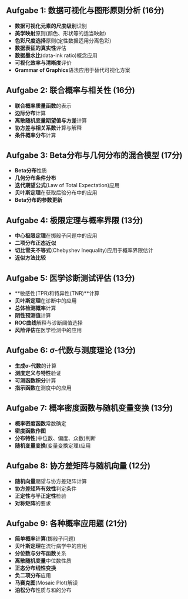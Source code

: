 ## Aufgabe 1: 数据可视化与图形原则分析 (16分)

- **数据可视化元素的尺度级别**识别
- **美学映射**原则(颜色、形状等的适当映射)
- **色彩尺度选择**原则(定性数据适用分离色彩)
- **数据表征的真实性**评估
- **数据墨水比**(data-ink ratio)概念应用
- **可视化效率与清晰度**评价
- **Grammar of Graphics**语法应用于替代可视化方案

## Aufgabe 2: 联合概率与相关性 (16分)

- **联合概率质量函数**的表示
- **边际分布**计算
- **离散随机变量期望值与方差**计算
- **协方差与相关系数**计算与解释
- **条件概率分布**计算

## Aufgabe 3: Beta分布与几何分布的混合模型 (17分)

- **Beta分布**性质
- **几何分布条件分布**
- **迭代期望公式**(Law of Total Expectation)应用
- **贝叶斯定理**在获取后验分布中的应用
- **Beta分布的参数更新**

## Aufgabe 4: 极限定理与概率界限 (13分)

- **中心极限定理**在掷骰子问题中的应用
- **二项分布正态近似**
- **切比雪夫不等式**(Chebyshev Inequality)应用于概率界限估计
- **近似方法比较**

## Aufgabe 5: 医学诊断测试评估 (13分)

- **敏感性(TPR)和特异性(TNR)**计算
- **贝叶斯定理**在诊断中的应用
- **总体检测概率**计算
- **阴性预测值**计算
- **ROC曲线**解释与诊断阈值选择
- **风险评估**在医学检测中的应用

## Aufgabe 6: σ-代数与测度理论 (13分)

- **生成σ-代数**的计算
- **测度定义与特性**验证
- **可测函数积分**计算
- **指示函数**在测度中的应用

## Aufgabe 7: 概率密度函数与随机变量变换 (13分)

- **概率密度函数**常数确定
- **密度函数作图**
- **分布特性**(中位数、偏度、众数)判断
- **随机变量变换**(变量变换定理)应用

## Aufgabe 8: 协方差矩阵与随机向量 (12分)

- **随机向量**期望与协方差矩阵计算
- **协方差矩阵有效性**判定条件
- **正定性与半正定性**检验
- **对称矩阵**的要求

## Aufgabe 9: 各种概率应用题 (21分)

- **简单概率计算**(掷骰子问题)
- **贝叶斯定理**在流行病学中的应用
- **分位数与分布函数**关系
- **离散随机变量**中位数性质
- **正态分布线性变换**
- **负二项分布**应用
- **马赛克图**(Mosaic Plot)解读
- **泊松分布**性质与和的分布
